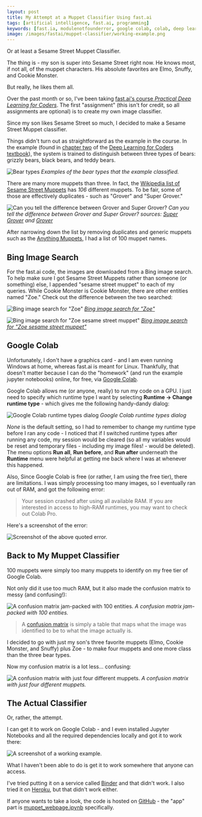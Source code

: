 ```yaml
---
layout: post
title: My Attempt at a Muppet Classifier Using fast.ai
tags: [artificial intelligence, fast.ai, programming]
keywords: [fast.ia, modulenotfounderror, google colab, colab, deep learning, google drive]
image: /images/fastai/muppet-classifier/working-example.png
---
```


Or at least a Sesame Street Muppet Classifier.

The thing is - my son is super into Sesame Street right now. He knows most, if not all, of the muppet characters. His absolute favorites are Elmo, Snuffy, and Cookie Monster.

But really, he likes them all.

Over the past month or so, I've been taking [fast.ai's course *Practical Deep Learning for Coders*](https://course.fast.ai/). The first "assignment" (this isn't for credit, so all assignments are optional) is to create my own image classifier.

Since my son likes Sesame Street so much, I decided to make a Sesame Street Muppet classifier.

Things didn't turn out as straightforward as the example in the course. In the example (found in [chapter two](https://github.com/fastai/fastbook/blob/master/02_production.ipynb
) of the [Deep Learning for Coders textbook](https://www.amazon.com/Deep-Learning-Coders-fastai-PyTorch/dp/1492045527/?tag=hendrixjoseph-20)), the system is trained to distinguish between three types of bears: grizzly bears, black bears, and teddy bears.

![Bear types](/images/fastai/muppet-classifier/bear-types.png)
*Examples of the bear types that the example classified.*

There are many more muppets than three. In fact, the [Wikipedia list of Sesame Street Muppets](https://en.wikipedia.org/wiki/List_of_Sesame_Street_Muppets) has *106* different muppets. To be fair, some of those are effectively duplicates - such as "Grover" and "Super Grover."

![Can you tell the difference between Grover and Super Grover?](/images/fastai/muppet-classifier/grover.png)
*Can you tell the difference between Grover and Super Grover? sources: [Super Grover](https://muppet.fandom.com/wiki/Super_Grover) and [Grover](https://muppet.fandom.com/wiki/Grover)*

After narrowing down the list by removing duplicates and generic muppets such as the [Anything Muppets](https://muppet.fandom.com/wiki/Anything_Muppets), I had a list of 100 muppet names.

## Bing Image Search

For the fast.ai code, the images are downloaded from a Bing image search. To help make sure I got Sesame Street Muppets rather than someone (or something) else, I appended "sesame street muppet" to each of my queries. While Cookie Monster is Cookie Monster, there are other entities named "Zoe." Check out the difference between the two searched:

![Bing image search for "Zoe"](/images/fastai/muppet-classifier/bing-image-search-for-zoe.png)
*[Bing image search for "Zoe"](https://www.bing.com/images/search?q=zoe)*

![Bing image search for "Zoe sesame street muppet"](/images/fastai/muppet-classifier/bing-image-search-for-zoe-sesame-street-muppet.png)
*[Bing image search for "Zoe sesame street muppet"](https://www.bing.com/images/search?q=zoe%20sesame%20street%20muppet)*

## Google Colab

Unfortunately, I don't have a graphics card - and I am even running Windows at home, whereas fast.ai is meant for Linux. Thankfully, that doesn't matter because I can do the "homework" (and run the example jupyter notebooks) online, for free, via [Google Colab](https://colab.research.google.com/).

Google Colab allows me (or anyone, really) to run my code on a GPU. I just need to specify which runtime type I want by selecting **Runtime -> Change runtime type** - which gives me the following handy-dandy dialog:

![Google Colab runtime types dialog](/images/fastai/muppet-classifier/google-colab-runtime-types-dialog.png)
*Google Colab runtime types dialog*

*None* is the default setting, so I had to remember to change my runtime type before I ran any code - I noticed that if I switched runtime types after running any code, my session would be cleared (so all my variables would be reset and temporary files - including my image files! - would be deleted). The menu options **Run all**, **Run before**, and **Run after** underneath the **Runtime** menu were helpful at getting me back where I was at whenever this happened.

Also, Since Google Colab is free (or rather, I am using the free tier), there are limitations. I was simply processing too many images, so I eventually ran out of RAM, and got the following error:

> Your session crashed after using all available RAM. If you are interested in access to high-RAM runtimes, you may want to check out Colab Pro.

Here's a screenshot of the error:

![Screenshot of the above quoted error.](/images/fastai/muppet-classifier/ram-crashed-message.png)

## Back to My Muppet Classifier

100 muppets were simply too many muppets to identify on my free tier of Google Colab.

Not only did it use too much RAM, but it also made the confusion matrix to messy (and confusing!):

![A confusion matrix jam-packed with 100 entities.](/images/fastai/muppet-classifier/messy-confusion-matrix.png)
*A confusion matrix jam-packed with 100 entities.*

> A [confusion matrix](https://en.wikipedia.org/wiki/Confusion_matrix) is simply a table that maps what the image was identified to be to what the image actually is.

I decided to go with just my son's three favorite muppets (Elmo, Cookie Monster, and Snuffy) plus Zoe - to make four muppets and one more class than the three bear types.

Now my confusion matrix is a lot less... confusing:

![A confusion matrix with just four different muppets.](/images/fastai/muppet-classifier/four-muppet-confusion-matrix.png)
*A confusion matrix with just four different muppets.*

## The Actual Classifier

Or, rather, the attempt.

I can get it to work on Google Colab - and I even installed Jupyter Notebooks and all the required dependencies locally and got it to work there:

![A screenshot of a working example.](/images/fastai/muppet-classifier/working-example.png)

What I haven't been able to do is get it to work somewhere that anyone can access.

I've tried putting it on a service called [Binder](https://mybinder.org/v2/gh/hendrixjoseph/muppet-classifier/HEAD?urlpath=%2Fvoila%2Frender%2Fmuppet_webpage.ipynb) and that didn't work. I also tried it on [Heroku](https://muppet-classifier.herokuapp.com/), but that didn't work either.

If anyone wants to take a look, the code is hosted on [GitHub](https://github.com/hendrixjoseph/muppet-classifier) - the "app" part is [muppet_webpage.ipynb](https://github.com/hendrixjoseph/muppet-classifier/blob/master/muppet_webpage.ipynb) specifically.
